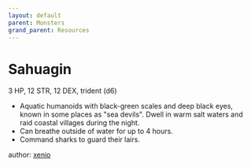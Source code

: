 ```yaml
---
layout: default
parent: Monsters
grand_parent: Resources
---
```

# Sahuagin
3 HP, 12 STR, 12 DEX, trident (d6)
-   Aquatic humanoids with black-green scales and deep black eyes, known
    in some places as "sea devils". Dwell in warm salt waters and raid
    coastal villages during the night.
-   Can breathe outside of water for up to 4 hours.
-   Command sharks to guard their lairs.

author: [xenio](https://xenioinabottle.blogspot.com)
